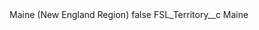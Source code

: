 <?xml version="1.0" encoding="UTF-8"?>
<CustomMetadata xmlns="http://soap.sforce.com/2006/04/metadata" xmlns:xsi="http://www.w3.org/2001/XMLSchema-instance" xmlns:xsd="http://www.w3.org/2001/XMLSchema">
    <label>Maine (New England Region)</label>
    <protected>false</protected>
    <values>
        <field>FSL_Territory__c</field>
        <value xsi:type="xsd:string">Maine</value>
    </values>
</CustomMetadata>
